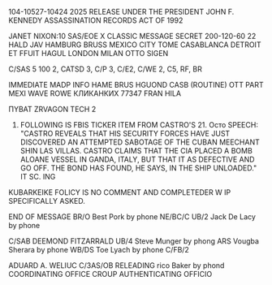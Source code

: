 104-10527-10424 2025 RELEASE UNDER THE PRESIDENT JOHN F. KENNEDY ASSASSINATION RECORDS ACT OF 1992

JANET NIXON:10
SAS/EOE
X
CLASSIC MESSAGE
SECRET
200-120-60
22
HALD JAV
HAMBURG BRUSS
MEXICO CITY
TOME CASABLANCA DETROIT ET FFUIT
HAGUL LONDON MILAN OTTO
SIGEN

C/SAS 5
100
2, CATSD 3, C/P 3, C/E2,
C/WE 2, C5, RF, BR

IMMEDIATE MADP
INFO HAME BRUS HGUOND CASB
(ROUTINE)
OTT PART MEXI
WAVE ROWE КЛИКАНКИХ
77347
FRAN HILA

ΠΥΒΑΤ ZRVAGON TECH
2
1. FOLLOWING IS FBIS TICKER ITEM FROM CASTRO'S 21. Осто
SPEECH: "CASTRO REVEALS THAT HIS SECURITY FORCES HAVE JUST
DISCOVERED AN ATTEMPTED SABOTAGE OF THE CUBAN MEECHANT SHIN
LAS VILLAS. CASTRO CLAIMS THAT THE CIA PLACED A BOMB ALOANE
VESSEL IN GANDA, ITALY, BUT THAT IT AS DEFECTIVE AND
GO OFF. THE BOND HAS FOUND, HE SAYS, IN THE SHIP
UNLOADED."
IT
SC. ING

KUBARKEIKE FOLICY IS NO COMMENT AND COMPLETEDER W
IP SPECIFICALLY ASKED.

END OF MESSAGE
BR/O Best Pork by phone NE/BC/C
UB/2 Jack De Lacy by phone

C/SAB
DEEMOND FITZARRALD
UB/4 Steve Munger by phong
ARS Vougba Sherara by phone
WB/DS Toe Lyach by phone
C/FB/2

ADUARD A. WELIUC
C/3AS/OB
RELEADING
rico Baker by phond
COORDINATING OFFICE
CROUP
AUTHENTICATING
OFFICIO
